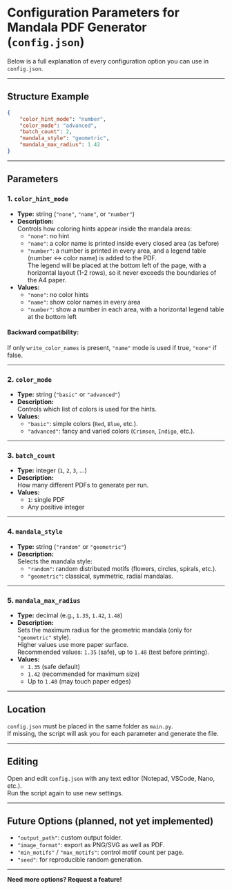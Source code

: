 # Configuration Parameters for Mandala PDF Generator (`config.json`)

Below is a full explanation of every configuration option you can use in `config.json`.

---

## Structure Example

```json
{
    "color_hint_mode": "number",
    "color_mode": "advanced",
    "batch_count": 2,
    "mandala_style": "geometric",
    "mandala_max_radius": 1.42
}
```

---

## Parameters

### 1. `color_hint_mode`
- **Type:** string (`"none"`, `"name"`, or `"number"`)
- **Description:**  
  Controls how coloring hints appear inside the mandala areas:
  - `"none"`: no hint
  - `"name"`: a color name is printed inside every closed area (as before)
  - `"number"`: a number is printed in every area, and a legend table (number ↔ color name) is added to the PDF.  
    The legend will be placed at the bottom left of the page, with a horizontal layout (1-2 rows), so it never exceeds the boundaries of the A4 paper.
- **Values:**
  - `"none"`: no color hints
  - `"name"`: show color names in every area
  - `"number"`: show a number in each area, with a horizontal legend table at the bottom left

#### Backward compatibility:
If only `write_color_names` is present, `"name"` mode is used if true, `"none"` if false.

---

### 2. `color_mode`
- **Type:** string (`"basic"` or `"advanced"`)
- **Description:**  
  Controls which list of colors is used for the hints.
- **Values:**
  - `"basic"`: simple colors (`Red`, `Blue`, etc.).
  - `"advanced"`: fancy and varied colors (`Crimson`, `Indigo`, etc.).

---

### 3. `batch_count`
- **Type:** integer (`1`, `2`, `3`, ...)
- **Description:**  
  How many different PDFs to generate per run.
- **Values:**
  - `1`: single PDF
  - Any positive integer

---

### 4. `mandala_style`
- **Type:** string (`"random"` or `"geometric"`)
- **Description:**  
  Selects the mandala style:
  - `"random"`: random distributed motifs (flowers, circles, spirals, etc.).
  - `"geometric"`: classical, symmetric, radial mandalas.

---

### 5. `mandala_max_radius`
- **Type:** decimal (e.g., `1.35`, `1.42`, `1.48`)
- **Description:**  
  Sets the maximum radius for the geometric mandala (only for `"geometric"` style).  
  Higher values use more paper surface.  
  Recommended values: `1.35` (safe), up to `1.48` (test before printing).
- **Values:**
  - `1.35` (safe default)
  - `1.42` (recommended for maximum size)
  - Up to `1.48` (may touch paper edges)

---

## Location

`config.json` must be placed in the same folder as `main.py`.  
If missing, the script will ask you for each parameter and generate the file.

---

## Editing

Open and edit `config.json` with any text editor (Notepad, VSCode, Nano, etc.).  
Run the script again to use new settings.

---

## Future Options (planned, not yet implemented)

- `"output_path"`: custom output folder.
- `"image_format"`: export as PNG/SVG as well as PDF.
- `"min_motifs"` / `"max_motifs"`: control motif count per page.
- `"seed"`: for reproducible random generation.

---

**Need more options? Request a feature!**
